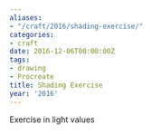 ```yaml
---
aliases:
- "/craft/2016/shading-exercise/"
categories:
- craft
date: 2016-12-06T00:00:00Z
tags:
- drawing
- Procreate
title: Shading Exercise
year: '2016'
---
```

Exercise in light values
